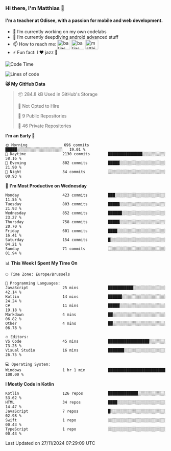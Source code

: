 ### Hi there, I'm Matthias 👋

#### I'm a teacher at Odisee, with a passion for mobile and web development.

- 🔭 I’m currently working on my own codelabs
- 🌱 I’m currently deepdiving android advanced stuff
- 📫 How to reach me: <a href="https://dev.to/batjas" target="_blank"><img align="center" src="https://raw.githubusercontent.com/rahuldkjain/github-profile-readme-generator/master/src/images/icons/Social/devto.svg" alt="batjas" height="30" width="40" /></a>
<a href="https://twitter.com/batjas" target="_blank"><img align="center" src="https://raw.githubusercontent.com/rahuldkjain/github-profile-readme-generator/master/src/images/icons/Social/twitter.svg" alt="batjas" height="30" width="40" /></a>
<a href="https://linkedin.com/in/matthiasdruwé" target="_blank"><img align="center" src="https://raw.githubusercontent.com/rahuldkjain/github-profile-readme-generator/master/src/images/icons/Social/linked-in-alt.svg" alt="matthiasdruwé" height="30" width="40" /></a>
- ⚡ Fun fact: I ❤ jazz 🎷


<!--START_SECTION:waka-->
![Code Time](http://img.shields.io/badge/Code%20Time-1%2C324%20hrs%2023%20mins-blue)

![Lines of code](https://img.shields.io/badge/From%20Hello%20World%20I%27ve%20Written-4.9%20million%20lines%20of%20code-blue)

**🐱 My GitHub Data** 

> 📦 284.8 kB Used in GitHub's Storage 
 > 
> 🚫 Not Opted to Hire
 > 
> 📜 9 Public Repositories 
 > 
> 🔑 46 Private Repositories 
 > 
**I'm an Early 🐤** 

```text
🌞 Morning                696 commits         █████░░░░░░░░░░░░░░░░░░░░   19.01 % 
🌆 Daytime                2130 commits        ███████████████░░░░░░░░░░   58.16 % 
🌃 Evening                802 commits         █████░░░░░░░░░░░░░░░░░░░░   21.90 % 
🌙 Night                  34 commits          ░░░░░░░░░░░░░░░░░░░░░░░░░   00.93 % 
```
📅 **I'm Most Productive on Wednesday** 

```text
Monday                   423 commits         ███░░░░░░░░░░░░░░░░░░░░░░   11.55 % 
Tuesday                  803 commits         █████░░░░░░░░░░░░░░░░░░░░   21.93 % 
Wednesday                852 commits         ██████░░░░░░░░░░░░░░░░░░░   23.27 % 
Thursday                 758 commits         █████░░░░░░░░░░░░░░░░░░░░   20.70 % 
Friday                   601 commits         ████░░░░░░░░░░░░░░░░░░░░░   16.41 % 
Saturday                 154 commits         █░░░░░░░░░░░░░░░░░░░░░░░░   04.21 % 
Sunday                   71 commits          ░░░░░░░░░░░░░░░░░░░░░░░░░   01.94 % 
```


📊 **This Week I Spent My Time On** 

```text
🕑︎ Time Zone: Europe/Brussels

💬 Programming Languages: 
JavaScript               25 mins             ███████████░░░░░░░░░░░░░░   42.14 % 
Kotlin                   14 mins             ██████░░░░░░░░░░░░░░░░░░░   24.24 % 
C#                       11 mins             █████░░░░░░░░░░░░░░░░░░░░   19.18 % 
Markdown                 4 mins              ██░░░░░░░░░░░░░░░░░░░░░░░   06.82 % 
Other                    4 mins              ██░░░░░░░░░░░░░░░░░░░░░░░   06.78 % 

🔥 Editors: 
VS Code                  45 mins             ██████████████████░░░░░░░   73.25 % 
Visual Studio            16 mins             ███████░░░░░░░░░░░░░░░░░░   26.75 % 

💻 Operating System: 
Windows                  1 hr 1 min          █████████████████████████   100.00 % 
```

**I Mostly Code in Kotlin** 

```text
Kotlin                   126 repos           █████████████░░░░░░░░░░░░   53.62 % 
HTML                     34 repos            ████░░░░░░░░░░░░░░░░░░░░░   14.47 % 
JavaScript               7 repos             █░░░░░░░░░░░░░░░░░░░░░░░░   02.98 % 
Swift                    1 repo              ░░░░░░░░░░░░░░░░░░░░░░░░░   00.43 % 
TypeScript               1 repo              ░░░░░░░░░░░░░░░░░░░░░░░░░   00.43 % 
```




 Last Updated on 27/11/2024 07:29:09 UTC
<!--END_SECTION:waka-->
